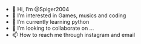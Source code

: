 - 👋 Hi, I’m @Spiger2004
- 👀 I’m interested in Games, musics and coding
- 🌱 I’m currently learning python
- 💞️ I’m looking to collaborate on ...
- 📫 How to reach me through instagram and email

<!---
Spiger2004/Spiger2004 is a ✨ special ✨ repository because its `README.md` (this file) appears on your GitHub profile.
You can click the Preview link to take a look at your changes.
--->
